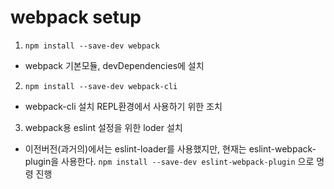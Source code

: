 # webpack setup

1. `npm install --save-dev webpack`

- webpack 기본모듈, devDependencies에 설치

2. `npm install --save-dev webpack-cli`

- webpack-cli 설치 REPL환경에서 사용하기 위한 조치

3. webpack용 eslint 설정을 위한 loder 설치

- 이전버전(과거의)에서는 eslint-loader를 사용했지만, 현재는 eslint-webpack-plugin을 사용한다.
`npm install --save-dev eslint-webpack-plugin`
으로 명령 진행
<!--

4. webpack용 prettier 설정을 위한 loader 설치
   `npm install --save-dev prettier-loader` -->
